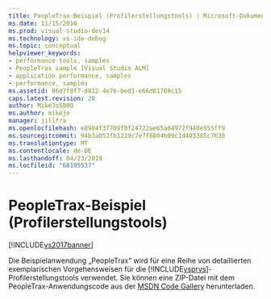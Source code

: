 ```yaml
---
title: PeopleTrax-Beispiel (Profilerstellungstools) | Microsoft-Dokumentation
ms.date: 11/15/2016
ms.prod: visual-studio-dev14
ms.technology: vs-ide-debug
ms.topic: conceptual
helpviewer_keywords:
- performance tools, samples
- PeopleTrax sample [Visual Studio ALM]
- application performance, samples
- performance, samples
ms.assetid: 86d7f8f7-d812-4e76-bed1-e66d81709c15
caps.latest.revision: 28
author: MikeJo5000
ms.author: mikejo
manager: jillfra
ms.openlocfilehash: e8984f37709f0f24722ae65a04972f940e955ff9
ms.sourcegitcommit: 94b3a052fb1229c7e7f8804b09c1d403385c7630
ms.translationtype: MT
ms.contentlocale: de-DE
ms.lasthandoff: 04/23/2019
ms.locfileid: "68195537"
---
```

# <a name="peopletrax-sample-profiling-tools"></a>PeopleTrax-Beispiel (Profilerstellungstools)
[!INCLUDE[vs2017banner](../includes/vs2017banner.md)]

Die Beispielanwendung „PeopleTrax“ wird für eine Reihe von detaillierten exemplarischen Vorgehensweisen für die [!INCLUDE[vsprvs](../includes/vsprvs-md.md)]-Profilerstellungstools verwendet. Sie können eine ZIP-Datei mit dem PeopleTrax-Anwendungscode aus der [MSDN Code Gallery](https://code.msdn.microsoft.com/) herunterladen.
